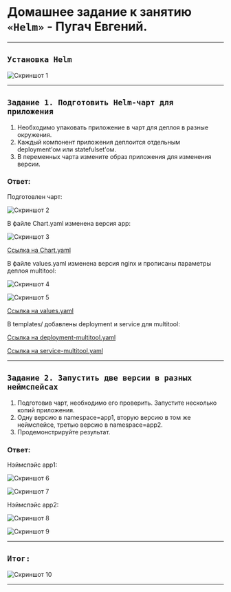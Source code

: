 # Домашнее задание к занятию `«Helm»` - Пугач Евгений.


---

## `Установка Helm`

![Скриншот 1](https://github.com/PugachEV72/Images/blob/master/2024-05-12_16-44-45.png)

---

## `Задание 1. Подготовить Helm-чарт для приложения`

1. Необходимо упаковать приложение в чарт для деплоя в разные окружения.
2. Каждый компонент приложения деплоится отдельным deployment’ом или statefulset’ом.
3. В переменных чарта измените образ приложения для изменения версии.

### Ответ:

Подготовлен чарт:

![Скриншот 2](https://github.com/PugachEV72/Images/blob/master/2024-05-12_17-30-08.png)

В файле Chart.yaml изменена версия app:

![Скриншот 3](https://github.com/PugachEV72/Images/blob/master/2024-05-12_19-17-04.png)

[Ссылка на Chart.yaml](https://github.com/PugachEV72/kuber-homeworks-2.5/blob/main/helm/mychart/Chart.yaml)

В файле values.yaml изменена версия nginx и прописаны параметры деплоя multitool:

![Скриншот 4](https://github.com/PugachEV72/Images/blob/master/2024-05-12_19-22-41.png)

![Скриншот 5](https://github.com/PugachEV72/Images/blob/master/2024-05-12_19-23-56.png)

[Ссылка на values.yaml](https://github.com/PugachEV72/kuber-homeworks-2.5/blob/main/helm/mychart/values.yaml)

В templates/ добавлены deployment и service для multitool:

[Ссылка на deployment-multitool.yaml](https://github.com/PugachEV72/kuber-homeworks-2.5/blob/main/helm/mychart/templates/deployment-multitool.yaml)

[Ссылка на service-multitool.yaml](https://github.com/PugachEV72/kuber-homeworks-2.5/blob/main/helm/mychart/templates/service-multitool.yaml)

---

## `Задание 2. Запустить две версии в разных неймспейсах`

1. Подготовив чарт, необходимо его проверить. Запуститe несколько копий приложения.
2. Одну версию в namespace=app1, вторую версию в том же неймспейсе, третью версию в namespace=app2.
3. Продемонстрируйте результат.

### Ответ:

Нэймспэйс app1: 

![Скриншот 6](https://github.com/PugachEV72/Images/blob/master/2024-05-12_19-05-46.png)

![Скриншот 7](https://github.com/PugachEV72/Images/blob/master/2024-05-12_19-07-58.png)

Нэймспэйс app2:

![Скриншот 8](https://github.com/PugachEV72/Images/blob/master/2024-05-12_19-09-38.png)

![Скриншот 9](https://github.com/PugachEV72/Images/blob/master/2024-05-12_19-10-49.png)

---

## `Итог:`

![Скриншот 10](https://github.com/PugachEV72/Images/blob/master/2024-05-12_19-15-59.png)

---


